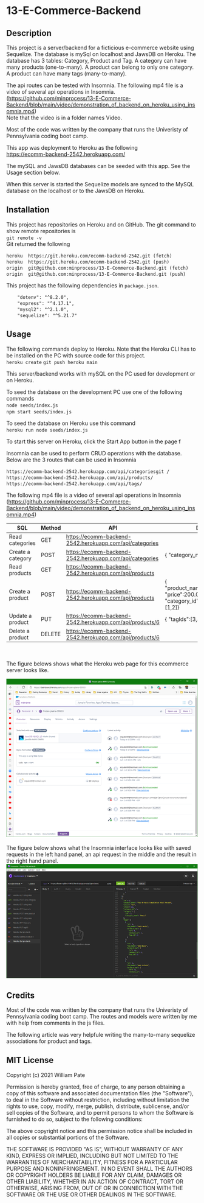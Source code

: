 # 13-E-Commerce-Backend
## Description
This project is a server/backend for a ficticious e-commerce website using Sequelize. The database is mySql on localhost and JawsDB on Heroku. The database has 3 tables: Category, Product and Tag. A category can have many products (one-to-many). A product can belong to only one category. A product can have many tags (many-to-many).

The api routes can be tested with Insomnia. The following mp4 file is a video of several api operations in Insomnia.  
(https://github.com/minprocess/13-E-Commerce-Backend/blob/main/video/demonstration_of_backend_on_heroku_using_insomnia.mp4)  
Note that the video is in a folder names Video.

Most of the code was written by the company that runs the Univeristy of Pennsylvania coding boot camp.

This app was deployment to Heroku as the following  
https://ecomm-backend-2542.herokuapp.com/

The mySQL and JawsDB databases can be seeded with this app. See the Usage section below.

When this server is started the Sequelize models are synced to the MySQL database on the localhost or to the JawsDB on Heroku.  

## Installation
This project has repositories on Heroku and on GitHub. The git command to show remote repositories is  
`git remote -v`  
Git returned the following  
```
heroku  https://git.heroku.com/ecomm-backend-2542.git (fetch)  
heroku  https://git.heroku.com/ecomm-backend-2542.git (push)  
origin  git@github.com:minprocess/13-E-Commerce-Backend.git (fetch)  
origin  git@github.com:minprocess/13-E-Commerce-Backend.git (push)  
```
This project has the following dependencies in `package.json`.
```
    "dotenv": "^8.2.0",
    "express": "^4.17.1",
    "mysql2": "^2.1.0",
    "sequelize": "^5.21.7"
```

## Usage
The following commands deploy to Heroku. Note that the Heroku CLI has to be installed on the PC with source code for this project.  
`heroku create`
`git push heroku main`

This server/backend works with mySQL on the PC used for development or on Heroku.

To seed the database on the development PC use one of the following commands  
`node seeds/index.js`  
`npm start seeds/index.js`

To seed the database on Heroku use this command  
`heroku run node seeds/index.js`

To start this server on Heroku, click the Start App button in the page f

Insomnia can be used to perform CRUD operations with the database. Below are the 3 routes that can be used in Insomnia  
```
https://ecomm-backend-2542.herokuapp.com/api/categoriesgit /
https://ecomm-backend-2542.herokuapp.com/api/products/
https://ecomm-backend-2542.herokuapp.com/api/tags/
```
The following mp4 file is a video of several api operations in Insomnia  
(https://github.com/minprocess/13-E-Commerce-Backend/blob/main/video/demonstration_of_backend_on_heroku_using_insomnia.mp4)


| SQL | Method | API | Data |
| --- | --- | --- | --- |
| Read categories | GET | https://ecomm-backend-2542.herokuapp.com/api/categories |  |
Create a category | POST | https://ecomm-backend-2542.herokuapp.com/api/categories | { "category_name":"Sports" } |
| Read products | GET | https://ecomm-backend-2542.herokuapp.com/api/products |   |
| Create a product | POST | https://ecomm-backend-2542.herokuapp.com/api/products | { "product_name":"Basketball", "price":200.00, "stock":3, "category_id":6, "tagIds":[1,2]} |
| Update a product | PUT | https://ecomm-backend-2542.herokuapp.com/api/products/6 | { "tagIds":[3,4] }} |
| Delete a product | DELETE | https://ecomm-backend-2542.herokuapp.com/api/products/6 |   |

<br><br>
The figure belows shows what the Heroku web page for this ecommerce server looks like.  

![Heroku web page for this ecommerce server](assets/Heroku_web_page_for_this_app.png)
<br>
<br>
The figure below shows what the Insomnia interface looks like with saved requests in the left hand panel, an api request in the middle and the result in the right hand panel.  
![What the Insomnia interface looks like with a request and the returned api](assets/Insomnia_requests_for_backend_on_Heroku.png)

## Credits
Most of the code was written by the company that runs the Univeristy of Pennsylvania coding boot camp. The routes and models were written by me with help from comments in the js files.

The following article was very helpfule writing the many-to-many sequelize associations for product and tags.

## MIT License

Copyright (c) 2021 William Pate

Permission is hereby granted, free of charge, to any person obtaining a copy
of this software and associated documentation files (the "Software"), to deal
in the Software without restriction, including without limitation the rights
to use, copy, modify, merge, publish, distribute, sublicense, and/or sell
copies of the Software, and to permit persons to whom the Software is
furnished to do so, subject to the following conditions:

The above copyright notice and this permission notice shall be included in all
copies or substantial portions of the Software.

THE SOFTWARE IS PROVIDED "AS IS", WITHOUT WARRANTY OF ANY KIND, EXPRESS OR
IMPLIED, INCLUDING BUT NOT LIMITED TO THE WARRANTIES OF MERCHANTABILITY,
FITNESS FOR A PARTICULAR PURPOSE AND NONINFRINGEMENT. IN NO EVENT SHALL THE
AUTHORS OR COPYRIGHT HOLDERS BE LIABLE FOR ANY CLAIM, DAMAGES OR OTHER
LIABILITY, WHETHER IN AN ACTION OF CONTRACT, TORT OR OTHERWISE, ARISING FROM,
OUT OF OR IN CONNECTION WITH THE SOFTWARE OR THE USE OR OTHER DEALINGS IN THE
SOFTWARE.